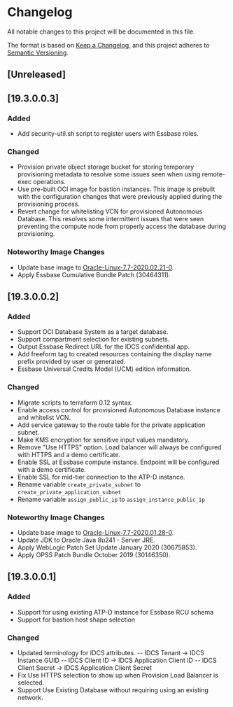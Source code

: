 # Changelog
All notable changes to this project will be documented in this file.

The format is based on [Keep a Changelog](https://keepachangelog.com/en/1.0.0/),
and this project adheres to [Semantic Versioning](https://semver.org/spec/v2.0.0.html).

## [Unreleased]

## [19.3.0.0.3]

### Added
- Add security-util.sh script to register users with Essbase roles.

### Changed
- Provision private object storage bucket for storing temporary provisioning metadata to resolve some issues seen when using remote-exec operations.
- Use pre-built OCI image for bastion instances. This image is prebuilt with the configuration changes that were previously applied during the provisioning process.
- Revert change for whitelisting VCN for provisioned Autonomous Database. This resolves some intermittent issues that were seen preventing the compute node from properly access the database during provisioning.

### Noteworthy Image Changes
- Update base image to [Oracle-Linux-7.7-2020.02.21-0](https://docs.cloud.oracle.com/en-us/iaas/images/image/957e74db-0375-4918-b897-a8ce93753ad9/).
- Apply Essbase Cumulative Bundle Patch (30464311).

## [19.3.0.0.2]

### Added
- Support OCI Database System as a target database.
- Support compartment selection for existing subnets.
- Output Essbase Redirect URL for the IDCS confidential app.
- Add freeform tag to created resources containing the display name prefix provided by user or generated.
- Essbase Universal Credits Model (UCM) edition information.

### Changed
- Migrate scripts to terraform 0.12 syntax.
- Enable access control for provisioned Autonomous Database instance and whitelist VCN.
- Add service gateway to the route table for the private application subnet.
- Make KMS encryption for sensitive input values mandatory.
- Remove "Use HTTPS" option. Load balancer will always be configured with HTTPS and a demo certificate.
- Enable SSL at Essbase compute instance. Endpoint will be configured with a demo certificate.
- Enable SSL for mid-tier connection to the ATP-D instance.
- Rename variable `create_private_subnet` to `create_private_application_subnet`
- Rename variable `assign_public_ip` to `assign_instance_public_ip`

### Noteworthy Image Changes
- Update base image to [Oracle-Linux-7.7-2020.01.28-0](https://docs.cloud.oracle.com/en-us/iaas/images/image/0a72692a-bdbb-46fc-b17b-6e0a3fedeb23/).
- Update JDK to Oracle Java 8u241 - Server JRE.
- Apply WebLogic Patch Set Update January 2020 (30675853).
- Apply OPSS Patch Bundle October 2019 (30146350).

## [19.3.0.0.1]
### Added
- Support for using existing ATP-D instance for Essbase RCU schema
- Support for bastion host shape selection

### Changed
- Updated terminology for IDCS attributes.
-- IDCS Tenant -> IDCS Instance GUID
-- IDCS Client ID -> IDCS Application Client ID
-- IDCS Client Secret -> IDCS Application Client Secret
- Fix Use HTTPS selection to show up when Provision Load Balancer is selected.
- Support Use Existing Database without requiring using an existing network.

